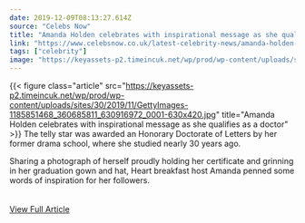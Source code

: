 ```yaml
---
date: 2019-12-09T08:13:27.614Z 
source: "Celebs Now" 
title: "Amanda Holden celebrates with inspirational message as she qualifies as a doctor" 
link: "https://www.celebsnow.co.uk/latest-celebrity-news/amanda-holden-celebrates-doctor-802213" 
tags: ["celebrity"] 
image: "https://keyassets-p2.timeincuk.net/wp/prod/wp-content/uploads/sites/30/2019/11/GettyImages-1185851468_360685811_630916972_0001-630x420.jpg" 
---
```

{{< figure class="article" src="https://keyassets-p2.timeincuk.net/wp/prod/wp-content/uploads/sites/30/2019/11/GettyImages-1185851468_360685811_630916972_0001-630x420.jpg" title="Amanda Holden celebrates with inspirational message as she qualifies as a doctor" >}}
The telly star was awarded an Honorary Doctorate of Letters by her former drama school, where she studied nearly 30 years ago.

Sharing a photograph of herself proudly holding her certificate and grinning in her graduation gown and hat, Heart breakfast host Amanda penned some words of inspiration for her followers.
<br/><br/><br/>
<a href='https://www.celebsnow.co.uk/latest-celebrity-news/amanda-holden-celebrates-doctor-802213' class='btn' target='_blank'>View Full Article</a>
